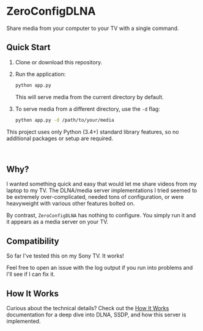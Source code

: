 # ZeroConfigDLNA

Share media from your computer to your TV with a single command.

## Quick Start

1. Clone or download this repository.
2. Run the application:
   ```bash
   python app.py
   ```
   This will serve media from the current directory by default.

3. To serve media from a different directory, use the `-d` flag:
   ```bash
   python app.py -d /path/to/your/media
   ```

This project uses only Python (3.4+) standard library features, so no additional packages or setup are required.

&nbsp;


## Why?

I wanted something quick and easy that would let me share videos from my laptop to my TV. The DLNA/media server implementations I tried seemed to be extremely over-complicated, needed tons of configuration, or were heavyweight with various other features bolted on.

By contrast, `ZeroConfigDLNA` has nothing to configure. You simply run it and it appears as a media server on your TV.


## Compatibility

So far I've tested this on my Sony TV. It works!

Feel free to open an issue with the log output if you run into problems and I'll see if I can fix it.

## How It Works

Curious about the technical details? Check out the [How It Works](how_it_works.md) documentation for a deep dive into DLNA, SSDP, and how this server is implemented.